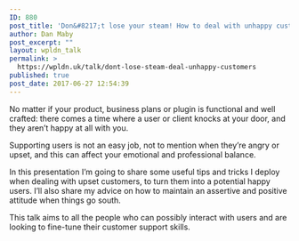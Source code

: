 ```yaml
---
ID: 880
post_title: 'Don&#8217;t lose your steam! How to deal with unhappy customers'
author: Dan Maby
post_excerpt: ""
layout: wpldn_talk
permalink: >
  https://wpldn.uk/talk/dont-lose-steam-deal-unhappy-customers
published: true
post_date: 2017-06-27 12:54:39
---
```

No matter if your product, business plans or plugin is functional and well crafted: there comes a time where a user or client knocks at your door, and they aren’t happy at all with you.

Supporting users is not an easy job, not to mention when they’re angry or upset, and this can affect your emotional and professional balance.

In this presentation I’m going to share some useful tips and tricks I deploy when dealing with upset customers, to turn them into a potential happy users. I’ll also share my advice on how to maintain an assertive and positive attitude when things go south.

This talk aims to all the people who can possibly interact with users and are looking to fine-tune their customer support skills.
